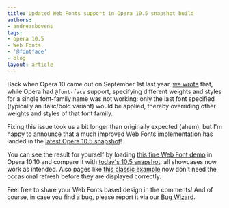 ```yaml
---
title: Updated Web Fonts support in Opera 10.5 snapshot build
authors:
- andreasbovens
tags:
- opera 10.5
- Web Fonts
- '@fontface'
- blog
layout: article
---
```

<p>Back when Opera 10 came out on September 1st last year, <a href="http://dev.opera.com/articles/view/the-opera-10-experience/#webfontsissue">we wrote</a> that, while Opera had <code>@font-face</code> support, specifying different weights and styles for a single font-family name was not working: only the last font specified (typically an italic/bold variant) would be applied, thereby overriding other weights and styles of that font family.</p>
<p>Fixing this issue took us a bit longer than originally expected (ahem), but I&#39;m happy to announce that a much improved Web Fonts implementation has landed in the <a href="http://my.opera.com/desktopteam/blog/continued-stabilization">latest Opera 10.5 snapshot</a>!</p>
<p>You can see the result for yourself by loading <a href="http://opentype.info/demo/webfontdemo.html">this fine Web Font demo</a> in Opera 10.10 and compare it with <a href="http://my.opera.com/desktopteam/blog/continued-stabilization">today&#39;s 10.5 snapshot</a>: all showcases now work as intended. Also pages like <a href="http://www.princexml.com/howcome/2008/webfonts/inel.html">this classic example</a> now don&#39;t need the occasional refresh before they are displayed correctly.</p>
<p>Feel free to share your Web Fonts based design in the comments! And of course, in case you find a bug, please report it via our <a href="https://bugs.opera.com/wizard/">Bug Wizard</a>.</p>
